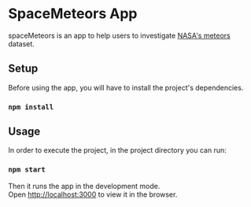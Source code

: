 # SpaceMeteors App

spaceMeteors is an app to help users to investigate [NASA's meteors](https://data.nasa.gov/resource/y77d-th95.json) dataset.

## Setup

Before using the app, you will have to install the project's dependencies.

### `npm install`

## Usage

In order to execute the project, in the project directory you can run:

### `npm start`

Then it runs the app in the development mode.\
Open [http://localhost:3000](http://localhost:3000) to view it in the browser.

